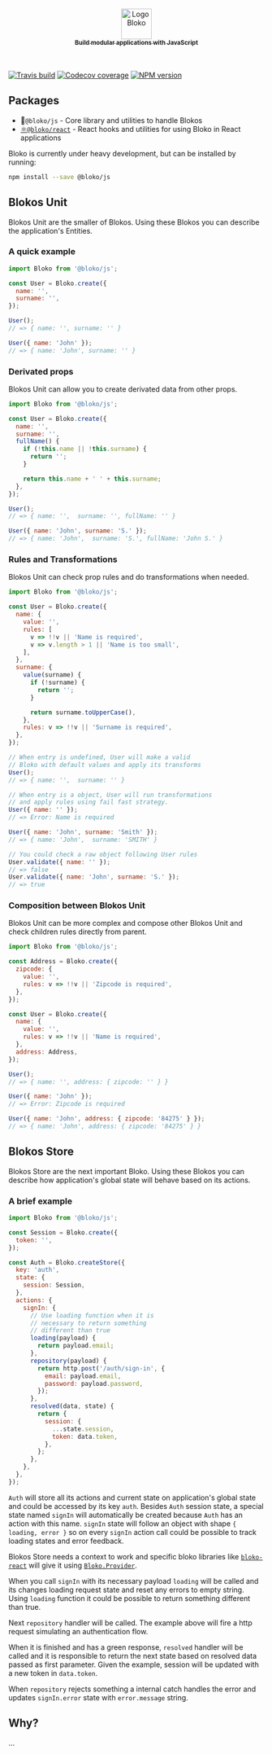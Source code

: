 <p align="center">
  <a href="https://bloko.dev">
  <br />
  <img src="https://user-images.githubusercontent.com/7120471/80561131-d98be300-89b9-11ea-9956-679a406a387e.png" alt="Logo Bloko" height="60"/>
  <br />
    <sub><strong>Build modular applications with JavaScript</strong></sub>
  <br />
  <br />
  <br />
  </a>
</p>

[![Travis build][travis-image]][travis-url]
[![Codecov coverage][codecov-image]][codecov-url]
[![NPM version][npm-image]][npm-url]

[codecov-url]: https://codecov.io/gh/bloko/bloko-js
[codecov-image]: https://codecov.io/gh/bloko/bloko-js/branch/master/graphs/badge.svg
[travis-image]: https://img.shields.io/travis/com/bloko/bloko-js.svg?branch=master
[travis-url]: https://img.shields.io/travis/com/bloko/bloko-js
[npm-url]: https://npmjs.com/package/@bloko/js
[npm-image]: https://img.shields.io/npm/v/@bloko/js.svg

## Packages

- 🧱`@bloko/js` - Core library and utilities to handle Blokos
- [⚛️`@bloko/react`](https://github.com/bloko/bloko-react) - React hooks and utilities for using Bloko in React applications

Bloko is currently under heavy development, but can be installed by running:

```sh
npm install --save @bloko/js
```

## Blokos Unit

Blokos Unit are the smaller of Blokos. Using these Blokos you can describe the application's Entities.

### A quick example

```js
import Bloko from '@bloko/js';

const User = Bloko.create({
  name: '',
  surname: '',
});

User();
// => { name: '', surname: '' }

User({ name: 'John' });
// => { name: 'John', surname: '' }
```

### Derivated props

Blokos Unit can allow you to create derivated data from other props.

```js
import Bloko from '@bloko/js';

const User = Bloko.create({
  name: '',
  surname: '',
  fullName() {
    if (!this.name || !this.surname) {
      return '';
    }

    return this.name + ' ' + this.surname;
  },
});

User();
// => { name: '',  surname: '', fullName: '' }

User({ name: 'John', surname: 'S.' });
// => { name: 'John',  surname: 'S.', fullName: 'John S.' }
```

### Rules and Transformations

Blokos Unit can check prop rules and do transformations when needed.

```js
import Bloko from '@bloko/js';

const User = Bloko.create({
  name: {
    value: '',
    rules: [
      v => !!v || 'Name is required',
      v => v.length > 1 || 'Name is too small',
    ],
  },
  surname: {
    value(surname) {
      if (!surname) {
        return '';
      }

      return surname.toUpperCase(),
    },
    rules: v => !!v || 'Surname is required',
  },
});

// When entry is undefined, User will make a valid
// Bloko with default values and apply its transforms
User();
// => { name: '',  surname: '' }

// When entry is a object, User will run transformations
// and apply rules using fail fast strategy.
User({ name: '' });
// => Error: Name is required

User({ name: 'John', surname: 'Smith' });
// => { name: 'John',  surname: 'SMITH' }

// You could check a raw object following User rules
User.validate({ name: '' });
// => false
User.validate({ name: 'John', surname: 'S.' });
// => true
```

### Composition between Blokos Unit

Blokos Unit can be more complex and compose other Blokos Unit and check children rules directly from parent.

```js
import Bloko from '@bloko/js';

const Address = Bloko.create({
  zipcode: {
    value: '',
    rules: v => !!v || 'Zipcode is required',
  },
});

const User = Bloko.create({
  name: {
    value: '',
    rules: v => !!v || 'Name is required',
  },
  address: Address,
});

User();
// => { name: '', address: { zipcode: '' } }

User({ name: 'John' });
// => Error: Zipcode is required

User({ name: 'John', address: { zipcode: '84275' } });
// => { name: 'John', address: { zipcode: '84275' } }
```

## Blokos Store

Blokos Store are the next important Bloko. Using these Blokos you can describe how application's global state will behave based on its actions.

### A brief example

```js
import Bloko from '@bloko/js';

const Session = Bloko.create({
  token: '',
});

const Auth = Bloko.createStore({
  key: 'auth',
  state: {
    session: Session,
  },
  actions: {
    signIn: {
      // Use loading function when it is
      // necessary to return something
      // different than true
      loading(payload) {
        return payload.email;
      },
      repository(payload) {
        return http.post('/auth/sign-in', {
          email: payload.email,
          password: payload.password,
        });
      },
      resolved(data, state) {
        return {
          session: {
            ...state.session,
            token: data.token,
          },
        };
      },
    },
  },
});
```

`Auth` will store all its actions and current state on application's global state and could be accessed by its key `auth`. Besides `Auth` session state, a special state named `signIn` will automatically be created because `Auth` has an action with this name. `signIn` state will follow an object with shape `{ loading, error }` so on every `signIn` action call could be possible to track loading states and error feedback.

Blokos Store needs a context to work and specific bloko libraries like [`bloko-react`](https://github.com/bloko/bloko-react) will give it using [`Bloko.Provider`](https://github.com/bloko/bloko-react#bloko-provider).

When you call `signIn` with its necessary payload `loading` will be called and its changes loading request state and reset any errors to empty string. Using `loading` function it could be possible to return something different than true.

Next `repository` handler will be called. The example above will fire a http request simulating an authentication flow.

When it is finished and has a green response, `resolved` handler will be called and it is responsible to return the next state based on resolved data passed as first parameter. Given the example, session will be updated with a new token in `data.token`.

When `repository` rejects something a internal catch handles the error and updates `signIn.error` state with `error.message` string.

## Why?

...
